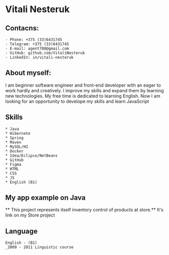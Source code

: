 # Vitali Nesteruk

## Contacns:
    - Phone: +375 (33)6431745
    - Telegram: +375 (33)6431745
    - E-mail: agent708@gmail.com
    - GitHub: github.com/VitaliNesteruk
    - LinkedIn: in/vitali-nesteruk
## About myself:
<p>I am beginner software engineer and front-end developer with an eager to work hardly and creatively. I improve my skills and expand them by learning new technologies. My free time is dedicated to learning English. Now I am looking for an opportunity to develope my skills and learn JavaScript</p>

## Skills
    * Java
    * Hibernate
    * Spring
    * Maven
    * MySQL/H2
    * Docker
    * Idea/Eclipce/NetBeans
    * GitHub
    * Figma
    * HTML
    * CSS
    * JS
    * English (B1)

## My app example on Java
** This project  represents itself inventory control of products at store.**
It's link on my Store project 

## Language
    English - (B1)
    _2009 - 2011 Linguistic course